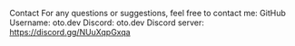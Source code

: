 Contact
For any questions or suggestions, feel free to contact me:
GitHub Username: oto.dev
Discord: oto.dev
Discord server: https://discord.gg/NUuXqpGxqa
